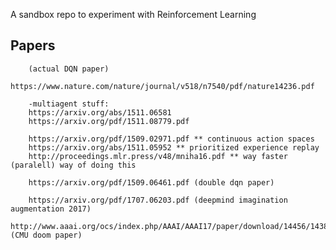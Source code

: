 A sandbox repo to experiment with Reinforcement Learning


## Papers

        (actual DQN paper)
        https://www.nature.com/nature/journal/v518/n7540/pdf/nature14236.pdf

        -multiagent stuff:
        https://arxiv.org/abs/1511.06581
        https://arxiv.org/pdf/1511.08779.pdf

        https://arxiv.org/pdf/1509.02971.pdf ** continuous action spaces
        https://arxiv.org/abs/1511.05952 ** prioritized experience replay
        http://proceedings.mlr.press/v48/mniha16.pdf ** way faster (paralell) way of doing this

        https://arxiv.org/pdf/1509.06461.pdf (double dqn paper)

        https://arxiv.org/pdf/1707.06203.pdf (deepmind imagination augmentation 2017)
        http://www.aaai.org/ocs/index.php/AAAI/AAAI17/paper/download/14456/14385 (CMU doom paper)

 
 
